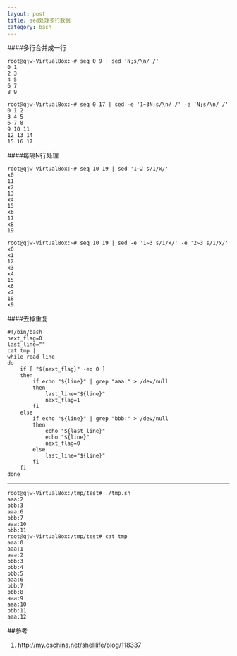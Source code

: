 ```yaml
---
layout: post
title: sed处理多行数据
category: bash
---
```


####多行合并成一行

	root@qjw-VirtualBox:~# seq 0 9 | sed 'N;s/\n/ /'
	0 1
	2 3
	4 5
	6 7
	8 9

	root@qjw-VirtualBox:~# seq 0 17 | sed -e '1~3N;s/\n/ /' -e 'N;s/\n/ /'
	0 1 2
	3 4 5
	6 7 8
	9 10 11
	12 13 14
	15 16 17

####每隔N行处理

	root@qjw-VirtualBox:~# seq 10 19 | sed '1~2 s/1/x/'
	x0
	11
	x2
	13
	x4
	15
	x6
	17
	x8
	19

	root@qjw-VirtualBox:~# seq 10 19 | sed -e '1~3 s/1/x/' -e '2~3 s/1/x/'
	x0
	x1
	12
	x3
	x4
	15
	x6
	x7
	18
	x9

####去掉重复

	#!/bin/bash
	next_flag=0
	last_line=""
	cat tmp |
	while read line
	do
		if [ "${next_flag}" -eq 0 ]
		then
			if echo "${line}" | grep "aaa:" > /dev/null
			then
				last_line="${line}"
				next_flag=1
			fi
		else
			if echo "${line}" | grep "bbb:" > /dev/null
			then
				echo "${last_line}"
				echo "${line}"
				next_flag=0
			else
				last_line="${line}"
			fi
		fi
	done

---

	root@qjw-VirtualBox:/tmp/test# ./tmp.sh 
	aaa:2
	bbb:3
	aaa:6
	bbb:7
	aaa:10
	bbb:11
	root@qjw-VirtualBox:/tmp/test# cat tmp
	aaa:0
	aaa:1
	aaa:2
	bbb:3
	bbb:4
	bbb:5
	aaa:6
	bbb:7
	bbb:8
	aaa:9
	aaa:10
	bbb:11
	aaa:12

##参考
1. <http://my.oschina.net/shelllife/blog/118337>